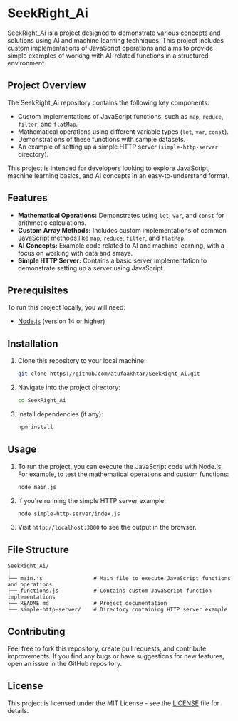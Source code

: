 # SeekRight_Ai

SeekRight_Ai is a project designed to demonstrate various concepts and solutions using AI and machine learning techniques. This project includes custom implementations of JavaScript operations and aims to provide simple examples of working with AI-related functions in a structured environment.

## Project Overview

The SeekRight_Ai repository contains the following key components:

- Custom implementations of JavaScript functions, such as `map`, `reduce`, `filter`, and `flatMap`.
- Mathematical operations using different variable types (`let`, `var`, `const`).
- Demonstrations of these functions with sample datasets.
- An example of setting up a simple HTTP server (`simple-http-server` directory).
  
This project is intended for developers looking to explore JavaScript, machine learning basics, and AI concepts in an easy-to-understand format.

## Features

- **Mathematical Operations:** Demonstrates using `let`, `var`, and `const` for arithmetic calculations.
- **Custom Array Methods:** Includes custom implementations of common JavaScript methods like `map`, `reduce`, `filter`, and `flatMap`.
- **AI Concepts:** Example code related to AI and machine learning, with a focus on working with data and arrays.
- **Simple HTTP Server:** Contains a basic server implementation to demonstrate setting up a server using JavaScript.

## Prerequisites

To run this project locally, you will need:

- [Node.js](https://nodejs.org/) (version 14 or higher)

## Installation

1. Clone this repository to your local machine:

   ```bash
   git clone https://github.com/atufaakhtar/SeekRight_Ai.git
   ```

2. Navigate into the project directory:

   ```bash
   cd SeekRight_Ai
   ```

3. Install dependencies (if any):

   ```bash
   npm install
   ```

## Usage

1. To run the project, you can execute the JavaScript code with Node.js. For example, to test the mathematical operations and custom functions:

   ```bash
   node main.js
   ```

2. If you're running the simple HTTP server example:

   ```bash
   node simple-http-server/index.js
   ```

3. Visit `http://localhost:3000` to see the output in the browser.

## File Structure

```
SeekRight_Ai/
│
├── main.js                # Main file to execute JavaScript functions and operations
├── functions.js           # Contains custom JavaScript function implementations
├── README.md              # Project documentation
└── simple-http-server/    # Directory containing HTTP server example
```

## Contributing

Feel free to fork this repository, create pull requests, and contribute improvements. If you find any bugs or have suggestions for new features, open an issue in the GitHub repository.

## License

This project is licensed under the MIT License - see the [LICENSE](LICENSE) file for details.


